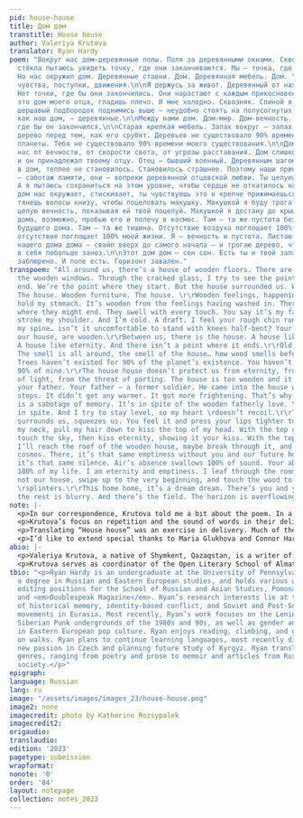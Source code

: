 ```yaml
---
pid: house-house
title: Дом дом
transtitle: House house
author: Valeriya Krutova
translator: Ryan Hardy
poem: "Вокруг нас дом-деревянные полы. Поля за деревянными окнами. Сквозь треснувшие
  стёкла пытаюсь увидеть точку, где они заканчиваются. Мы — точка, где они начинаются.
  Но нас окружил дом. Деревянные ставни. Дом. Деревянная мебель. Дом. \n\nДеревянные
  чувства, поступки, движения.\n\nЯ держусь за живот. Деревянный от нахлынувших чувств.
  Нет точки, где бы они закончились. Они нарастают с каждым прикосновением. Ты говоришь
  это дом моего отца, гладишь плечо. И мне холодно. Сквозняк. Спиной я чувствую твой
  шершавый подбородок поднимись выше — неудобно стоять на полусогнутых. Твои колени,
  как наш дом, — деревянные.\n\nМежду нами дом. Дом-мир. Дом-вечность. И нет точки,
  где бы он закончился.\n\nСтарая крепкая мебель. Запах вокруг — запах дома. Так пахнет
  дерево перед тем, как его срубят. Деревьев не существовало 90% времени существования
  планеты. Тебя не существовало 90% времени моего существования.\n\nДом дом не защитит
  нас от вечности, от скорости света, от угрозы расставания. Дом слишком деревянный,
  и он принадлежал твоему отцу. Отец — бывший военный. Деревянным шагом он входил
  в дом, теплее не становилось. Становилось страшнее. Поэтому наши прикосновения здесь
  — саботаж памяти, они — вопреки деревянной отцовской любви. Ты целуешь меня назло.
  А я пытаюсь сохраниться на этом уровне, чтобы сердце не откатилось назад.\n\nДом
  дом нас окружает, стискивает, ты чувствуешь это и крепче прижимаешься губами к затылку,
  тянешь волосы книзу, чтобы поцеловать макушку. Макушкой я буду трогать небо, потом
  целую вечность, показывая ей твой поцелуй. Макушкой я достану до крыши деревянного
  дома, возможно, пробью его и полечу в космос. Там — та же пустота без тебя и нашего
  будущего дома. Там — та же тишина. Отсутствие воздуха поглощает 100% звуков. Твоё
  отсутствие поглощает 100% моей жизни. Я — вечность и пустота. Листаю комнаты не
  нашего дома дома — свайп вверх до самого начала — и трогаю дерево, чтобы вогнать
  в себя побольше заноз.\n\nЭтот дом дом — сон сон. Есть ты и твой запах, остальное
  заблюрено. И поле есть. Горизонт завален."
transpoem: "All around us, there’s a house of wooden floors. There are fields behind
  the wooden windows. Through the cracked glass, I try to see the point where they
  end. We’re the point where they start. But the house surrounded us. Wooden shutters.
  The house. Wooden furniture. The house. \r\rWooden feelings, happenings, motions.\r\rI
  hold my stomach. It’s wooden from the feelings having washed in. There isn’t a point
  where they might end. They swell with every touch. You say it’s my father’s house,
  stroke my shoulder. And I’m cold. A draft. I feel your rough chin run higher up
  my spine… isn’t it uncomfortable to stand with knees half-bent? Your knees, \rlike
  our house, are wooden.\r\rBetween us, there is the house. A house like the world.
  A house like eternity. And there isn’t a point where it ends.\r\rOld, study furniture.
  The smell is all around, the smell of the house… how wood smells before it’s cut.
  Trees haven’t existed for 90% of the planet’s existence. You haven’t existed \rfor
  90% of mine.\r\rThe house house doesn’t protect us from eternity, from the speed
  of light, from the threat of parting. The house is too wooden and it belonged to
  your father. Your father — a former soldier. He came into the house with his wooden
  steps. It didn’t get any warmer. It got more frightening. That’s why our touching
  is a sabotage of memory. It’s in spite of the wooden fatherly love. You kiss me
  in spite. And I try to stay level, so my heart \rdoesn’t recoil.\r\rThe house house
  surrounds us, squeezes us. You feel it and press your lips tighter to the nape of
  my neck, pull my hair down to kiss the top of my head. With the top of my head I’ll
  touch the sky, then kiss eternity, showing it your kiss. With the top of my head,
  I’ll reach the roof of the wooden house, maybe break through it, and fly into the
  cosmos. There, it’s that same emptiness without you and our future home. There,
  it’s that same silence. Air’s absence swallows 100% of sound. Your absence swallows
  100% of my life. I am eternity and emptiness. I leaf through the rooms of the house,
  not our house, swipe up to the very beginning, and touch the wood to force in more
  \rsplinters.\r\rThis home home, it’s a dream dream. There’s you and your smell…
  the rest is blurry. And there’s the field. The horizon is overflowing."
note: |-
  <p>In our correspondence, Krutova told me a bit about the poem. In a dream, she saw a house with shutters, shrouded in fog. She noted how unnerving and scary the dream was and wanted to convey this in words. When she woke up, she jotted down the first line. Upon sitting with the dream further, she wanted to break away from this unnervedness and leaned into the poem’s intimacy.</p>
  <p>Krutova’s focus on repetition and the sound of words in their delivery is clear in the poem. The original’s repetition of дом дом (dom dom) or “house house” throughout creates a rhythmic motif which Krutova returns to frequently. I translated <span lang="ru">дом</span> to the more logically rhythmic “home” and, instead, opted for “house” to preserve the more tangible nature of the building Krutova describes. In sticking with “house,” I often chose to add the articles “a” and “the,” both of which are absent in Russian, to better space the poem’s meter. Towards the end of the poem, as the its intimacy builds, I shifted to “home” to emphasize the emotional aspects of a home instead of a house’s physical structure.</p>
  <p>Translating “House house” was an exercise in delivery. Much of the original’s lyrical strength comes from the way it builds the meter’s momentum and creates an elliptical rhythm. At several points in my translation, I deviated from the original to maintain the meter’s momentum. For instance, I omitted some instances of parallelism, such as that of “Trees haven’t existed for 90% of the planet’s existence. You haven’t existed for 90% of my existence.” To preserve a sense of building metrical momentum leading into the next section and prevent the lingering meter of “existence,” I ended this line with “existed for 90% of mine.”</p>
  <p>I’d like to extend special thanks to Maria Glukhova and Connor Hardy for their feedback on this translation and their presence in my life. You make each day a bit brighter.</p>
abio: |-
  <p>Valeriya Krutova, a native of Shymkent, Qazaqstan, is a writer of short prose and poetry. In her verse, Krutova focuses on the influence of word’s repetition as she delivers them in meter. She is particularly interested in the elliptical nature this repetition adds to her work.</p>
  <p>Krutova serves as coordinator of the Open Literary School of Almaty, as well as the first Central Asian residency for writers, the Almaty Writing Residence, a collaborative project with the Iowa International Writing Program. She is an advocate for the popularization of Qazaq literature both nationally and internationally. With over fifty current publications in various journals, magazines, and projects, including <em><span lang="ru">Лиterraтура</span></em>, <em>Angime</em>, <em><span lang="ru">ФтаройБэ</span></em>, and “<span lang="ru">От пяти и до без конца</span>.” She is currently in the process of writing a book. Krutova lives in Almaty, Qazaqstan.</p>
tbio: "<p>Ryan Hardy is an undergraduate at the University of Pennsylvania, pursuing
  a degree in Russian and Eastern European studies, and holds various writing and
  editing positions for the School of Russian and Asian Studies, Pomona College <em>Vestnik</em>,
  and <em>Doublespeak Magazine</em>. Ryan’s research interests lie at the intersections
  of historical memory, identity-based conflict, and Soviet and Post-Soviet countercultural
  movements in Eurasia. Most recently, Ryan’s work focuses on the Leningrad Rock and
  Siberian Punk undergrounds of the 1980s and 90s, as well as gender and performance
  in Eastern European pop culture. Ryan enjoys reading, climbing, and getting lost
  on walks. Ryan plans to continue learning languages, most recently discovering a
  new passion in Czech and planning future study of Kyrgyz. Ryan translates across
  genres, ranging from poetry and prose to memoir and articles from Russian civil
  society.</p>"
epigraph:
language: Russian
lang: ru
image: "/assets/images/images_23/house-house.png"
image2: none
imagecredit: photo by Katherine Rozsypalek
imagecredit2:
origaudio:
translaudio:
edition: '2023'
pagetype: submission
wrapformat:
nonote: '0'
order: '04'
layout: notepage
collection: notes_2023
---
```

